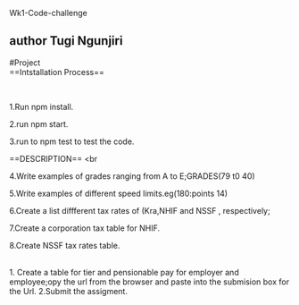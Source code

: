 Wk1-Code-challenge
 ## author Tugi Ngunjiri
#Project
<br>
==Intstallation Process==

<br>

1.Run npm install.

2.run npm start.

3.run to npm test to test the code.

 ==DESCRIPTION==
<br
>
4.Write examples of grades ranging from A to E;GRADES(79 t0 40)


5.Write examples of different speed limits.eg(180:points 14)

 

6.Create a list diffferent tax rates of (Kra,NHIF and NSSF , respectively;
      
      
 7.Create a corporation tax table for NHIF.



8.Create NSSF tax rates table.

<br>
1. Create a table for tier and pensionable pay for employer and employee;opy the url from the browser and paste into the submision box for the Url.
2.Submit the assigment.
